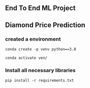 ## End To End ML Project

## Diamond Price Prediction

### created a environment

```
conda create -p venv python==3.8

conda activate ven/
```
### Install all necessary libraries
```
pip install -r requirements.txt
```
